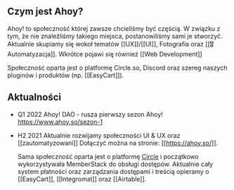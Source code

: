 ## Czym jest Ahoy?
Ahoy! to społeczność której zawsze chcieliśmy być częścią. W związku z tym, że nie znaleźliśmy takiego miejsca, postanowiliśmy sami je stworzyć. Aktualnie skupiamy się wokoł tematów [[UX]]/[[UI]], Fotografia oraz [[🎖️ Automatyzacja]]. Wkrótce pojawi się również [[Web Development]]

Społeczność oparta jest o platformę Circle.so, Discord oraz szereg naszych pluginów i produktów (np. [[EasyCart]]).

## Aktualności

- Q1 2022
	Ahoy! DAO - rusza pierwszy sezon Ahoy! https://www.ahoy.so/sezon-1
	
- H2 2021
	Aktualnie rozwijamy społeczności UI & UX oraz [[zautomatyzowani]]
	Dołączyć można na stronie: [[https://ahoy.so/]].
	
	Sama społeczność oparta jest o platformę [Circle](https://circle.so/) i początkowo wykorzystywała MemberStack do obsługi dostępów. Aktualnie cały system płatności oraz zarządzania dostępami i treścią opieramy o [[EasyCart]], [[Integromat]] oraz [[Airtable]].
